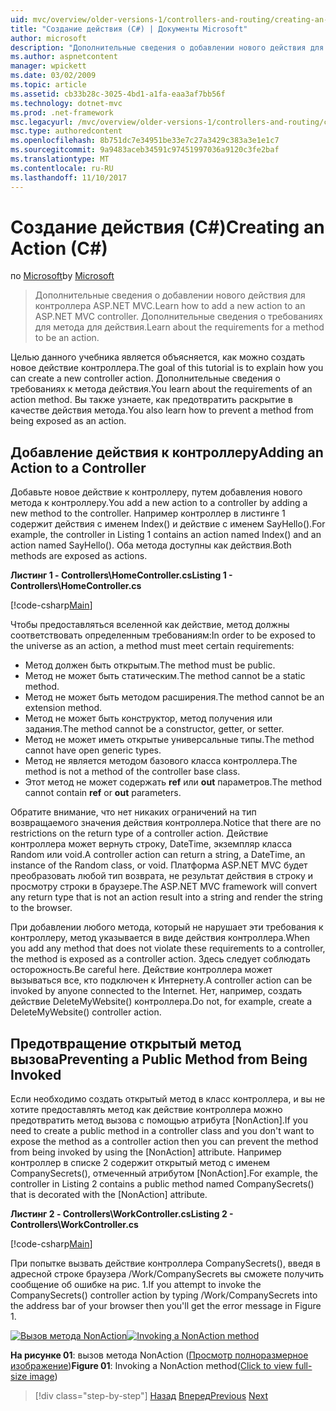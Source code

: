 ```yaml
---
uid: mvc/overview/older-versions-1/controllers-and-routing/creating-an-action-cs
title: "Создание действия (C#) | Документы Microsoft"
author: microsoft
description: "Дополнительные сведения о добавлении нового действия для контроллера ASP.NET MVC. Дополнительные сведения о требованиях для метода для действия."
ms.author: aspnetcontent
manager: wpickett
ms.date: 03/02/2009
ms.topic: article
ms.assetid: cb33b28c-3025-4bd1-a1fa-eaa3af7bb56f
ms.technology: dotnet-mvc
ms.prod: .net-framework
msc.legacyurl: /mvc/overview/older-versions-1/controllers-and-routing/creating-an-action-cs
msc.type: authoredcontent
ms.openlocfilehash: 8b751dc7e34951be33e7c27a3429c383a3e1e1c7
ms.sourcegitcommit: 9a9483aceb34591c97451997036a9120c3fe2baf
ms.translationtype: MT
ms.contentlocale: ru-RU
ms.lasthandoff: 11/10/2017
---
```

<a name="creating-an-action-c"></a><span data-ttu-id="6b3bb-104">Создание действия (C#)</span><span class="sxs-lookup"><span data-stu-id="6b3bb-104">Creating an Action (C#)</span></span>
====================
<span data-ttu-id="6b3bb-105">по [Microsoft](https://github.com/microsoft)</span><span class="sxs-lookup"><span data-stu-id="6b3bb-105">by [Microsoft](https://github.com/microsoft)</span></span>

> <span data-ttu-id="6b3bb-106">Дополнительные сведения о добавлении нового действия для контроллера ASP.NET MVC.</span><span class="sxs-lookup"><span data-stu-id="6b3bb-106">Learn how to add a new action to an ASP.NET MVC controller.</span></span> <span data-ttu-id="6b3bb-107">Дополнительные сведения о требованиях для метода для действия.</span><span class="sxs-lookup"><span data-stu-id="6b3bb-107">Learn about the requirements for a method to be an action.</span></span>


<span data-ttu-id="6b3bb-108">Целью данного учебника является объясняется, как можно создать новое действие контроллера.</span><span class="sxs-lookup"><span data-stu-id="6b3bb-108">The goal of this tutorial is to explain how you can create a new controller action.</span></span> <span data-ttu-id="6b3bb-109">Дополнительные сведения о требованиях к метода действия.</span><span class="sxs-lookup"><span data-stu-id="6b3bb-109">You learn about the requirements of an action method.</span></span> <span data-ttu-id="6b3bb-110">Вы также узнаете, как предотвратить раскрытие в качестве действия метода.</span><span class="sxs-lookup"><span data-stu-id="6b3bb-110">You also learn how to prevent a method from being exposed as an action.</span></span>

## <a name="adding-an-action-to-a-controller"></a><span data-ttu-id="6b3bb-111">Добавление действия к контроллеру</span><span class="sxs-lookup"><span data-stu-id="6b3bb-111">Adding an Action to a Controller</span></span>

<span data-ttu-id="6b3bb-112">Добавьте новое действие к контроллеру, путем добавления нового метода к контроллеру.</span><span class="sxs-lookup"><span data-stu-id="6b3bb-112">You add a new action to a controller by adding a new method to the controller.</span></span> <span data-ttu-id="6b3bb-113">Например контроллер в листинге 1 содержит действия с именем Index() и действие с именем SayHello().</span><span class="sxs-lookup"><span data-stu-id="6b3bb-113">For example, the controller in Listing 1 contains an action named Index() and an action named SayHello().</span></span> <span data-ttu-id="6b3bb-114">Оба метода доступны как действия.</span><span class="sxs-lookup"><span data-stu-id="6b3bb-114">Both methods are exposed as actions.</span></span>

<span data-ttu-id="6b3bb-115">**Листинг 1 - Controllers\HomeController.cs**</span><span class="sxs-lookup"><span data-stu-id="6b3bb-115">**Listing 1 - Controllers\HomeController.cs**</span></span>

[!code-csharp[Main](creating-an-action-cs/samples/sample1.cs)]

<span data-ttu-id="6b3bb-116">Чтобы предоставляться вселенной как действие, метод должны соответствовать определенным требованиям:</span><span class="sxs-lookup"><span data-stu-id="6b3bb-116">In order to be exposed to the universe as an action, a method must meet certain requirements:</span></span>

- <span data-ttu-id="6b3bb-117">Метод должен быть открытым.</span><span class="sxs-lookup"><span data-stu-id="6b3bb-117">The method must be public.</span></span>
- <span data-ttu-id="6b3bb-118">Метод не может быть статическим.</span><span class="sxs-lookup"><span data-stu-id="6b3bb-118">The method cannot be a static method.</span></span>
- <span data-ttu-id="6b3bb-119">Метод не может быть методом расширения.</span><span class="sxs-lookup"><span data-stu-id="6b3bb-119">The method cannot be an extension method.</span></span>
- <span data-ttu-id="6b3bb-120">Метод не может быть конструктор, метод получения или задания.</span><span class="sxs-lookup"><span data-stu-id="6b3bb-120">The method cannot be a constructor, getter, or setter.</span></span>
- <span data-ttu-id="6b3bb-121">Метод не может иметь открытые универсальные типы.</span><span class="sxs-lookup"><span data-stu-id="6b3bb-121">The method cannot have open generic types.</span></span>
- <span data-ttu-id="6b3bb-122">Метод не является методом базового класса контроллера.</span><span class="sxs-lookup"><span data-stu-id="6b3bb-122">The method is not a method of the controller base class.</span></span>
- <span data-ttu-id="6b3bb-123">Этот метод не может содержать **ref** или **out** параметров.</span><span class="sxs-lookup"><span data-stu-id="6b3bb-123">The method cannot contain **ref** or **out** parameters.</span></span>

<span data-ttu-id="6b3bb-124">Обратите внимание, что нет никаких ограничений на тип возвращаемого значения действия контроллера.</span><span class="sxs-lookup"><span data-stu-id="6b3bb-124">Notice that there are no restrictions on the return type of a controller action.</span></span> <span data-ttu-id="6b3bb-125">Действие контроллера может вернуть строку, DateTime, экземпляр класса Random или void.</span><span class="sxs-lookup"><span data-stu-id="6b3bb-125">A controller action can return a string, a DateTime, an instance of the Random class, or void.</span></span> <span data-ttu-id="6b3bb-126">Платформа ASP.NET MVC будет преобразовать любой тип возврата, не результат действия в строку и просмотру строки в браузере.</span><span class="sxs-lookup"><span data-stu-id="6b3bb-126">The ASP.NET MVC framework will convert any return type that is not an action result into a string and render the string to the browser.</span></span>

<span data-ttu-id="6b3bb-127">При добавлении любого метода, который не нарушает эти требования к контроллеру, метод указывается в виде действия контроллера.</span><span class="sxs-lookup"><span data-stu-id="6b3bb-127">When you add any method that does not violate these requirements to a controller, the method is exposed as a controller action.</span></span> <span data-ttu-id="6b3bb-128">Здесь следует соблюдать осторожность.</span><span class="sxs-lookup"><span data-stu-id="6b3bb-128">Be careful here.</span></span> <span data-ttu-id="6b3bb-129">Действие контроллера может вызываться все, кто подключен к Интернету.</span><span class="sxs-lookup"><span data-stu-id="6b3bb-129">A controller action can be invoked by anyone connected to the Internet.</span></span> <span data-ttu-id="6b3bb-130">Нет, например, создать действие DeleteMyWebsite() контроллера.</span><span class="sxs-lookup"><span data-stu-id="6b3bb-130">Do not, for example, create a DeleteMyWebsite() controller action.</span></span>

## <a name="preventing-a-public-method-from-being-invoked"></a><span data-ttu-id="6b3bb-131">Предотвращение открытый метод вызова</span><span class="sxs-lookup"><span data-stu-id="6b3bb-131">Preventing a Public Method from Being Invoked</span></span>

<span data-ttu-id="6b3bb-132">Если необходимо создать открытый метод в класс контроллера, и вы не хотите предоставлять метод как действие контроллера можно предотвратить метод вызова с помощью атрибута [NonAction].</span><span class="sxs-lookup"><span data-stu-id="6b3bb-132">If you need to create a public method in a controller class and you don't want to expose the method as a controller action then you can prevent the method from being invoked by using the [NonAction] attribute.</span></span> <span data-ttu-id="6b3bb-133">Например контроллер в списке 2 содержит открытый метод с именем CompanySecrets(), отмеченный атрибутом [NonAction].</span><span class="sxs-lookup"><span data-stu-id="6b3bb-133">For example, the controller in Listing 2 contains a public method named CompanySecrets() that is decorated with the [NonAction] attribute.</span></span>

<span data-ttu-id="6b3bb-134">**Листинг 2 - Controllers\WorkController.cs**</span><span class="sxs-lookup"><span data-stu-id="6b3bb-134">**Listing 2 - Controllers\WorkController.cs**</span></span>

[!code-csharp[Main](creating-an-action-cs/samples/sample2.cs)]

<span data-ttu-id="6b3bb-135">При попытке вызвать действие контроллера CompanySecrets(), введя в адресной строке браузера /Work/CompanySecrets вы сможете получить сообщение об ошибке на рис. 1.</span><span class="sxs-lookup"><span data-stu-id="6b3bb-135">If you attempt to invoke the CompanySecrets() controller action by typing /Work/CompanySecrets into the address bar of your browser then you'll get the error message in Figure 1.</span></span>


<span data-ttu-id="6b3bb-136">[![Вызов метода NonAction](creating-an-action-cs/_static/image1.jpg)](creating-an-action-cs/_static/image1.png)</span><span class="sxs-lookup"><span data-stu-id="6b3bb-136">[![Invoking a NonAction method](creating-an-action-cs/_static/image1.jpg)](creating-an-action-cs/_static/image1.png)</span></span>

<span data-ttu-id="6b3bb-137">**На рисунке 01**: вызов метода NonAction ([Просмотр полноразмерное изображение](creating-an-action-cs/_static/image2.png))</span><span class="sxs-lookup"><span data-stu-id="6b3bb-137">**Figure 01**: Invoking a NonAction method([Click to view full-size image](creating-an-action-cs/_static/image2.png))</span></span>

>[!div class="step-by-step"]
<span data-ttu-id="6b3bb-138">[Назад](creating-a-controller-cs.md)
[Вперед](asp-net-mvc-routing-overview-vb.md)</span><span class="sxs-lookup"><span data-stu-id="6b3bb-138">[Previous](creating-a-controller-cs.md)
[Next](asp-net-mvc-routing-overview-vb.md)</span></span>
